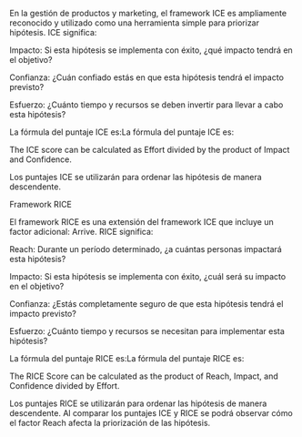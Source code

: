 En la gestión de productos y marketing, el framework ICE es ampliamente reconocido y utilizado como una herramienta simple para priorizar hipótesis. ICE significa:

Impacto: Si esta hipótesis se implementa con éxito, ¿qué impacto tendrá en el objetivo?

Confianza: ¿Cuán confiado estás en que esta hipótesis tendrá el impacto previsto?

Esfuerzo: ¿Cuánto tiempo y recursos se deben invertir para llevar a cabo esta hipótesis?

La fórmula del puntaje ICE es:La fórmula del puntaje ICE es:

The ICE score can be calculated as Effort divided by the product of Impact and Confidence.

Los puntajes ICE se utilizarán para ordenar las hipótesis de manera descendente.

Framework RICE

El framework RICE es una extensión del framework ICE que incluye un factor adicional: Arrive. RICE significa:

Reach: Durante un período determinado, ¿a cuántas personas impactará esta hipótesis?

Impacto: Si esta hipótesis se implementa con éxito, ¿cuál será su impacto en el objetivo?

Confianza: ¿Estás completamente seguro de que esta hipótesis tendrá el impacto previsto?

Esfuerzo: ¿Cuánto tiempo y recursos se necesitan para implementar esta hipótesis?

La fórmula del puntaje RICE es:La fórmula del puntaje RICE es:

The RICE Score can be calculated as the product of Reach, Impact, and Confidence divided by Effort.

Los puntajes RICE se utilizarán para ordenar las hipótesis de manera descendente. Al comparar los puntajes ICE y RICE se podrá observar cómo el factor Reach afecta la priorización de las hipótesis.
